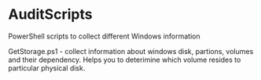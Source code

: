 # AuditScripts
PowerShell scripts to collect different Windows information

GetStorage.ps1 - collect information about windows disk, partions, volumes and their dependency. Helps you to deterimine which volume resides to particular physical disk.
